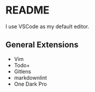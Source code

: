# README

I use VSCode as my default editor.

## General Extensions

- Vim
- Todo+
- Gitlens
- markdownlint
- One Dark Pro
